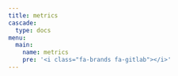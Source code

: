 ```yaml
---
title: metrics
cascade:
  type: docs
menu:
  main:
    name: metrics
    pre: '<i class="fa-brands fa-gitlab"></i>'
---
```

